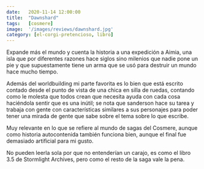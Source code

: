 ```yaml
---
date:   2020-11-14 12:00:00
title:  "Dawnshard"
tags:   [cosmere]
image:  '/images/reviews/dawnshard.jpg'
category: [el-corgi-pretencioso, libro]
---
```

Expande más el mundo y cuenta la historia a una expedición a Aimia, una isla que por diferentes razones hace siglos sino milenios que nadie pone un pie y que supuestamente tiene un arma que se usó para destruir un mundo hace mucho tiempo.

Además del worldbuilding mi parte favorita es lo bien que está escrito contado desde el punto de vista de una chica en silla de ruedas, contando como le molesta que todos crean que necesita ayuda con cada cosa haciéndola sentir que es una inútil; se nota que sanderson hace su tarea y trabaja con gente con características similares a sus personajes para poder tener una mirada de gente que sabe sobre el tema sobre lo que escribe.

Muy relevante en lo que se refiere al mundo de sagas del Cosmere, aunque como historia autocontenida también funciona bien, aunque el final fue demasiado artificial para mi gusto.

No pueden leerla sola por que no entenderían un carajo, es como el libro 3.5 de Stormlight Archives, pero como el resto de la saga vale la pena.

